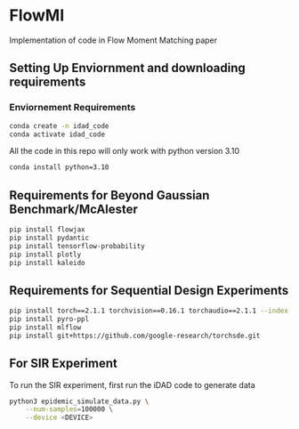 # FlowMI
Implementation of code in Flow Moment Matching paper

## Setting Up Enviornment and downloading requirements
### Enviornement Requirements
```bash
conda create -n idad_code
conda activate idad_code
```
All the code in this repo will only work with python 
version 3.10
```bash
conda install python=3.10
```


## Requirements for Beyond Gaussian Benchmark/McAlester
```bash
pip install flowjax
pip install pydantic
pip install tensorflow-probability
pip install plotly
pip install kaleido
```

## Requirements for Sequential Design Experiments
```bash 
pip install torch==2.1.1 torchvision==0.16.1 torchaudio==2.1.1 --index-url https://download.pytorch.org/whl/cu118
pip install pyro-ppl
pip install mlflow
pip install git+https://github.com/google-research/torchsde.git
```

## For SIR Experiment
To run the SIR experiment, first run the iDAD code to generate data
```bash
python3 epidemic_simulate_data.py \
    --num-samples=100000 \
    --device <DEVICE>
```
